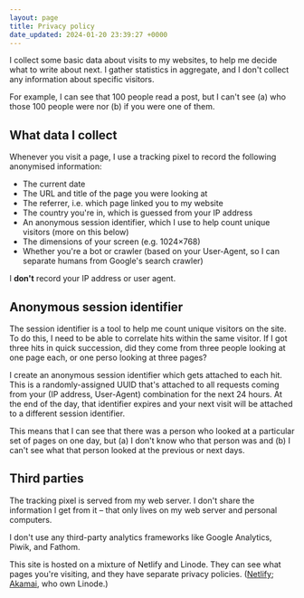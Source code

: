 ```yaml
---
layout: page
title: Privacy policy
date_updated: 2024-01-20 23:39:27 +0000
---
```

I collect some basic data about visits to my websites, to help me decide what to write about next.
I gather statistics in aggregate, and I don't collect any information about specific visitors.

For example, I can see that 100 people read a post, but I can't see (a) who those 100 people were nor (b) if you were one of them.

## What data I collect

Whenever you visit a page, I use a tracking pixel to record the following anonymised information:

*   The current date
*   The URL and title of the page you were looking at
*   The referrer, i.e. which page linked you to my website
*   The country you're in, which is guessed from your IP address
*   An anonymous session identifier, which I use to help count unique visitors (more on this below)
*   The dimensions of your screen (e.g. 1024×768)
*   Whether you're a bot or crawler (based on your User-Agent, so I can separate humans from Google's search crawler)

I **don't** record your IP address or user agent.

## Anonymous session identifier

The session identifier is a tool to help me count unique visitors on the site.
To do this, I need to be able to correlate hits within the same visitor.
If I got three hits in quick succession, did they come from three people looking at one page each, or one perso looking at three pages?

I create an anonymous session identifier which gets attached to each hit.
This is a randomly-assigned UUID that's attached to all requests coming from your (IP address, User-Agent) combination for the next 24 hours.
At the end of the day, that identifier expires and your next visit will be attached to a different session identifier.

This means that I can see that there was a person who looked at a particular set of pages on one day, but (a) I don't know who that person was and (b) I can't see what that person looked at the previous or next days.

## Third parties

The tracking pixel is served from my web server.
I don't share the information I get from it – that only lives on my web server and personal computers.

I don't use any third-party analytics frameworks like Google Analytics, Piwik, and Fathom.

This site is hosted on a mixture of Netlify and Linode.
They can see what pages you're visiting, and they have separate privacy policies.
([Netlify](https://www.netlify.com/privacy/); [Akamai](https://www.akamai.com/legal/privacy-statement), who own Linode.)
